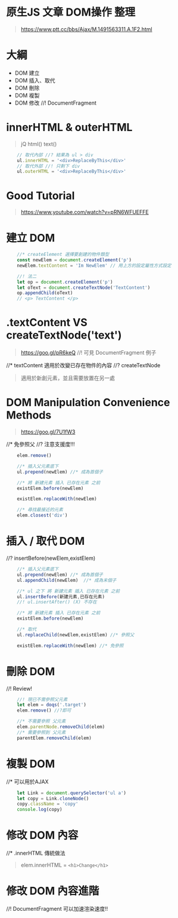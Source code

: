 # 原生JS 文章 DOM操作 整理
> https://www.ptt.cc/bbs/Ajax/M.1491563311.A.1F2.html

# 大綱
- DOM 建立
- DOM 插入、取代
- DOM 刪除
- DOM 複製
- DOM 修改
//! DocumentFragment

# innerHTML & outerHTML
> jQ html() text()
```js
    // 取代內部 //? 結果為 ul > div
    ul.innerHTML = '<div>ReplaceByThis</div>'
    // 取代外部 //! 只剩下 div
    ul.outerHTML = '<div>ReplaceByThis</div>'
```

# Good Tutorial
> https://www.youtube.com/watch?v=pRN6WFUEFFE

# 建立 DOM
```js
    //* createElement 選擇要創建的物件類型
    const newElem = document.createElement('p')
    newElem.textContent = 'Im NewElem' // 用上方的設定屬性方式設定

    //! 法二
    let op = document.createElement('p')
    let oText = document.createTextNode('TextContent')
    op.appendChild(oText)
    // <p> TextContent </p>
```

# .textContent VS  createTextNode('text')
> https://goo.gl/pR6keQ
//! 可見 DocumentFragment 例子

//* textContent 適用於改變已存在物件的內容
//? createTextNode 
> 適用於新創元素，並且需要放置在另一處

# DOM Manipulation Convenience Methods
> https://goo.gl/7U1fW3

//* 免參照父
//? 注意支援度!!!
```js
    elem.remove()

    //* 插入父元素底下
    ul.prepend(newElem) //* 成為首個子

    //* 將 新建元素 插入 已存在元素 之前
    existElem.before(newElem)

    existElem.replaceWith(newElem) 

    //* 尋找最接近的元素
    elem.closest('div')
```


# 插入 / 取代 DOM
//? insertBefore(newElem,existElem)
```js
    //* 插入父元素底下
    ul.prepend(newElem) //* 成為首個子
    ul.appendChild(newElem)  //* 成為末個子

    //* ul 之下 將 新建元素 插入 已存在元素 之前
    ul.insertBefore(新建元素,已存在元素) 
    //! ul.insertAfter() (X) 不存在

    //* 將 新建元素 插入 已存在元素 之前
    existElem.before(newElem)

    //* 取代
    ul.replaceChild(newElem,existElem) //* 參照父

    existElem.replaceWith(newElem) //* 免參照
```

# 刪除 DOM
//! Review!
```js
    //! 現已不需參照父元素
    let elem = doqs('.target')
    elem.remove() //?即可

    //* 不需要參照 父元素
    elem.parentNode.removeChild(elem)    
    //* 需要參照到 父元素
    parentElem.removeChild(elem)
```

# 複製 DOM
//* 可以用於AJAX 
```js
    let Link = document.querySelector('ul a')
    let copy = Link.cloneNode()
    copy.className = 'copy'
    console.log(copy)
```

# 修改 DOM 內容
//* .innerHTML 傳統做法
> elem.innerHTML = `<h1>Change</h1>`

# 修改 DOM 內容進階
//! DocumentFragment 可以加速渲染速度!!
```js

```